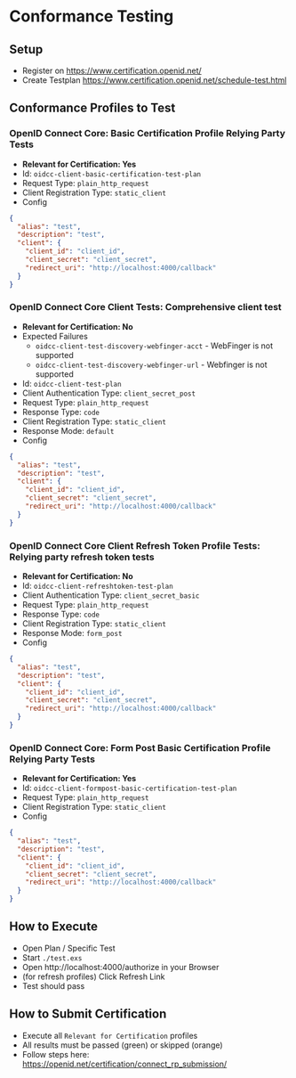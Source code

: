 # Conformance Testing

## Setup

- Register on https://www.certification.openid.net/
- Create Testplan https://www.certification.openid.net/schedule-test.html

## Conformance Profiles to Test

### OpenID Connect Core: Basic Certification Profile Relying Party Tests

- **Relevant for Certification: Yes**
- Id: `oidcc-client-basic-certification-test-plan`
- Request Type: `plain_http_request`
- Client Registration Type: `static_client`
- Config

```json
{
  "alias": "test",
  "description": "test",
  "client": {
    "client_id": "client_id",
    "client_secret": "client_secret",
    "redirect_uri": "http://localhost:4000/callback"
  }
}
```

### OpenID Connect Core Client Tests: Comprehensive client test

- **Relevant for Certification: No**
- Expected Failures
  - `oidcc-client-test-discovery-webfinger-acct` - WebFinger is not supported
  - `oidcc-client-test-discovery-webfinger-url` - Webfinger is not supported
- Id: `oidcc-client-test-plan`
- Client Authentication Type: `client_secret_post`
- Request Type: `plain_http_request`
- Response Type: `code`
- Client Registration Type: `static_client`
- Response Mode: `default`
- Config

```json
{
  "alias": "test",
  "description": "test",
  "client": {
    "client_id": "client_id",
    "client_secret": "client_secret",
    "redirect_uri": "http://localhost:4000/callback"
  }
}
```

### OpenID Connect Core Client Refresh Token Profile Tests: Relying party refresh token tests

- **Relevant for Certification: No**
- Id: `oidcc-client-refreshtoken-test-plan`
- Client Authentication Type: `client_secret_basic`
- Request Type: `plain_http_request`
- Response Type: `code`
- Client Registration Type: `static_client`
- Response Mode: `form_post`
- Config

```json
{
  "alias": "test",
  "description": "test",
  "client": {
    "client_id": "client_id",
    "client_secret": "client_secret",
    "redirect_uri": "http://localhost:4000/callback"
  }
}
```

### OpenID Connect Core: Form Post Basic Certification Profile Relying Party Tests

- **Relevant for Certification: Yes**
- Id: `oidcc-client-formpost-basic-certification-test-plan`
- Request Type: `plain_http_request`
- Client Registration Type: `static_client`
- Config

```json
{
  "alias": "test",
  "description": "test",
  "client": {
    "client_id": "client_id",
    "client_secret": "client_secret",
    "redirect_uri": "http://localhost:4000/callback"
  }
}
```

## How to Execute

- Open Plan / Specific Test
- Start `./test.exs`
- Open http://localhost:4000/authorize in your Browser
- (for refresh profiles) Click Refresh Link
- Test should pass

## How to Submit Certification

- Execute all `Relevant for Certification` profiles
- All results must be passed (green) or skipped (orange)
- Follow steps here: https://openid.net/certification/connect_rp_submission/
